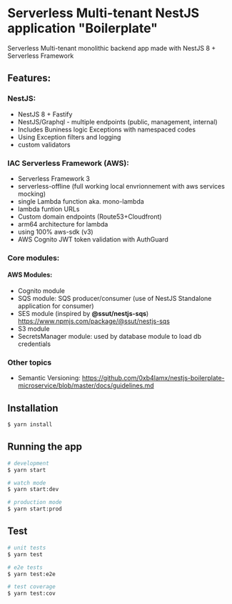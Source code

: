 # Serverless Multi-tenant NestJS application "Boilerplate" 

Serverless Multi-tenant monolithic backend app made with NestJS 8 + Serverless Framework

## Features: 

### NestJS:
* NestJS 8 + Fastify
* NestJS/Graphql - multiple endpoints (public, management, internal)
* Includes Buniness logic Exceptions with namespaced codes
* Using Exception filters and logging
* custom validators
### IAC Serverless Framework (AWS):
* Serverless Framework 3
* serverless-offline (full working local envrionnement with aws services mocking)
* single Lambda function aka. mono-lambda
* lambda funtion URLs
* Custom domain endpoints (Route53+Cloudfront)
* arm64 architecture for lambda
* using 100% aws-sdk (v3)
* AWS Cognito JWT token validation with AuthGuard

### Core modules:

#### AWS Modules:

* Cognito module
* SQS module: SQS producer/consumer (use of NestJS Standalone application for consumer)
* SES module (inspired by **@ssut/nestjs-sqs**) https://www.npmjs.com/package/@ssut/nestjs-sqs
* S3 module
* SecretsManager module: used by database module to load db credentials

### Other topics
* Semantic Versioning: https://github.com/0xb4lamx/nestjs-boilerplate-microservice/blob/master/docs/guidelines.md

    
## Installation

```bash
$ yarn install
```

## Running the app

```bash
# development
$ yarn start

# watch mode
$ yarn start:dev

# production mode
$ yarn start:prod
```

## Test

```bash
# unit tests
$ yarn test

# e2e tests
$ yarn test:e2e

# test coverage
$ yarn test:cov
```
